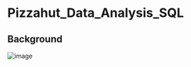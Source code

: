 # Pizzahut_Data_Analysis_SQL
## **Background**
![image](https://github.com/user-attachments/assets/d537ccd0-2857-4b94-b090-2acbe5b98a5a)
